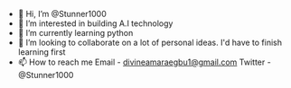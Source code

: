 - 👋 Hi, I’m @Stunner1000
- 👀 I’m interested in building A.I technology
- 🌱 I’m currently learning python
- 💞️ I’m looking to collaborate on a lot of personal ideas. I'd have to finish learning first
- 📫 How to reach me 
Email - divineamaraegbu1@gmail.com
Twitter - @Stunner1000
<!---
Stunner1000/Stunner1000 is a ✨ special ✨ repository because its `README.md` (this file) appears on your GitHub profile.
You can click the Preview link to take a look at your changes.
--->
